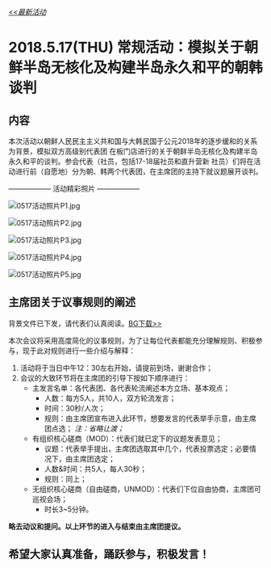*[<<最新活动](https://www.lsmun.club/latest-activities)*

# 2018.5.17(THU) 常规活动：模拟关于朝鲜半岛无核化及构建半岛永久和平的朝韩谈判

## 内容

本次活动以朝鲜人民民主主义共和国与大韩民国于公元2018年的逐步缓和的关系为背景，模拟双方高级别代表团 在板门店进行的关于朝鲜半岛无核化及构建半岛永久和平的谈判。参会代表（社员，包括17-18届社员和直升营新 社员）们将在活动进行前（自愿地）分为朝、韩两个代表团，在主席团的主持下就议题展开谈判。

——————
活动精彩照片
——————

![0517活动照片P1.jpg](https://www.lsmun.club/latest-activities/20180517朝韩/photos/P80517-132340.jpg)

![0517活动照片P2.jpg](https://www.lsmun.club/latest-activities/20180517朝韩/photos/P80517-132509.jpg)

![0517活动照片P3.jpg](https://www.lsmun.club/latest-activities/20180517朝韩/photos/P80517-132541.jpg)

![0517活动照片P4.jpg](https://www.lsmun.club/latest-activities/20180517朝韩/photos/P80517-133918.jpg)

![0517活动照片P5.jpg](https://www.lsmun.club/latest-activities/20180517朝韩/photos/P80517-134413.jpg)


## 主席团关于议事规则的阐述

背景文件已下发，请代表们认真阅读。[BG下载>>](https://www.lsmun.club/latest-activities/20180517%E6%9C%9D%E9%9F%A9/%E7%AC%AC%E4%B8%80%E6%AC%A1%E4%BC%9A%E8%AE%AE%EF%BC%88%E9%9F%A9%E6%9C%9D%EF%BC%89.docx)

本次会议将采用高度简化的议事规则，为了让每位代表都能充分理解规则、积极参与，现于此对规则进行一些介绍与解释：

1. 活动将于当日中午12：30左右开始，请提前到场，谢谢合作；
2. 会议的大致环节将在主席团的引导下按如下顺序进行：
    - 主发言名单：各代表团、各代表轮流阐述本方立场、基本观点；
        + 人数：每方5人，共10人，双方轮流发言；
        + 时间：30秒/人次；
        + 规则：由主席团宣布进入此环节，想要发言的代表举手示意，由主席团点选；
            *注：省略让渡；*
    - 有组织核心磋商（MOD）：代表们就已定下的议题发表意见；
        + 议题：代表举手提出，主席团选取其中几个，代表投票选定；必要情况下，由主席团选定；
        + 人数&时间：共5人，每人30秒；
        + 规则：同上；
    - 无组织核心磋商（自由磋商，UNMOD）：代表们下位自由协商，主席团可巡视会场；
        + 时长3~5分钟。

**略去动议和提问。以上环节的进入与结束由主席团提议。**

## 希望大家认真准备，踊跃参与，积极发言！  
